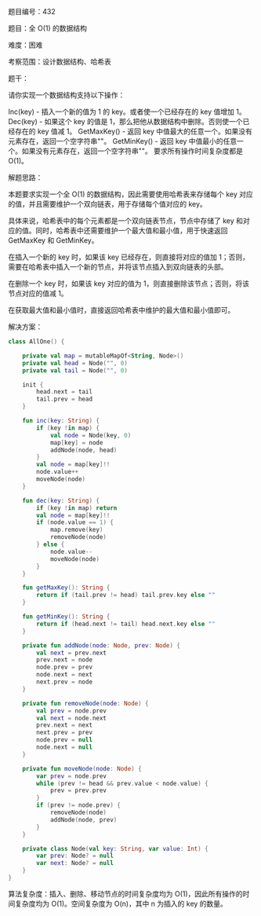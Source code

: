 题目编号：432

题目：全 O(1) 的数据结构

难度：困难

考察范围：设计数据结构、哈希表

题干：

请你实现一个数据结构支持以下操作：

Inc(key) - 插入一个新的值为 1 的 key。或者使一个已经存在的 key 值增加 1。
Dec(key) - 如果这个 key 的值是 1，那么把他从数据结构中删除。否则使一个已经存在的 key 值减 1。
GetMaxKey() - 返回 key 中值最大的任意一个。如果没有元素存在，返回一个空字符串""。
GetMinKey() - 返回 key 中值最小的任意一个。如果没有元素存在，返回一个空字符串""。
要求所有操作时间复杂度都是 O(1)。

解题思路：

本题要求实现一个全 O(1) 的数据结构，因此需要使用哈希表来存储每个 key 对应的值，并且需要维护一个双向链表，用于存储每个值对应的 key。

具体来说，哈希表中的每个元素都是一个双向链表节点，节点中存储了 key 和对应的值。同时，哈希表中还需要维护一个最大值和最小值，用于快速返回 GetMaxKey 和 GetMinKey。

在插入一个新的 key 时，如果该 key 已经存在，则直接将对应的值加 1；否则，需要在哈希表中插入一个新的节点，并将该节点插入到双向链表的头部。

在删除一个 key 时，如果该 key 对应的值为 1，则直接删除该节点；否则，将该节点对应的值减 1。

在获取最大值和最小值时，直接返回哈希表中维护的最大值和最小值即可。

解决方案：

```kotlin
class AllOne() {

    private val map = mutableMapOf<String, Node>()
    private val head = Node("", 0)
    private val tail = Node("", 0)

    init {
        head.next = tail
        tail.prev = head
    }

    fun inc(key: String) {
        if (key !in map) {
            val node = Node(key, 0)
            map[key] = node
            addNode(node, head)
        }
        val node = map[key]!!
        node.value++
        moveNode(node)
    }

    fun dec(key: String) {
        if (key !in map) return
        val node = map[key]!!
        if (node.value == 1) {
            map.remove(key)
            removeNode(node)
        } else {
            node.value--
            moveNode(node)
        }
    }

    fun getMaxKey(): String {
        return if (tail.prev != head) tail.prev.key else ""
    }

    fun getMinKey(): String {
        return if (head.next != tail) head.next.key else ""
    }

    private fun addNode(node: Node, prev: Node) {
        val next = prev.next
        prev.next = node
        node.prev = prev
        node.next = next
        next.prev = node
    }

    private fun removeNode(node: Node) {
        val prev = node.prev
        val next = node.next
        prev.next = next
        next.prev = prev
        node.prev = null
        node.next = null
    }

    private fun moveNode(node: Node) {
        var prev = node.prev
        while (prev != head && prev.value < node.value) {
            prev = prev.prev
        }
        if (prev != node.prev) {
            removeNode(node)
            addNode(node, prev)
        }
    }

    private class Node(val key: String, var value: Int) {
        var prev: Node? = null
        var next: Node? = null
    }
}
```

算法复杂度：插入、删除、移动节点的时间复杂度均为 O(1)，因此所有操作的时间复杂度均为 O(1)。空间复杂度为 O(n)，其中 n 为插入的 key 的数量。